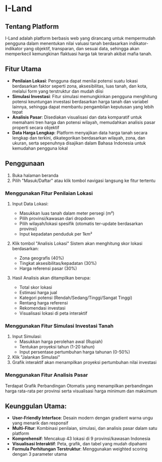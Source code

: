 # I-Land

## Tentang Platform
I-Land adalah platform berbasis web yang dirancang untuk mempermudah pengguna dalam menentukan nilai valuasi tanah berdasarkan indikator-indikator yang objektif, transparan, dan sesuai data, sehingga akan memperkecil kemungkinan flaktuasi harga tak terarah akibat mafia tanah.

## Fitur Utama
- **Penilaian Lokasi**: Pengguna dapat menilai potensi suatu lokasi berdasarkan faktor seperti zona, aksesibilitas, luas tanah, dan kota, melalui form yang terstruktur dan mudah diisi
- **Simulasi Investasi**: Fitur simulasi memungkinkan pengguna menghitung potensi keuntungan investasi berdasarkan harga tanah dan variabel lainnya, sehingga dapat membantu pengambilan keputusan yang lebih tepat
- **Analisis Pasar**: Disediakan visualisasi dan data komparatif untuk memahami tren harga dan potensi wilayah, memudahkan analisis pasar properti secara objektif
- **Data Harga Lengkap**: Platform menyajikan data harga tanah secara lengkap dan terkini, dikategorikan berdasarkan wilayah, zona, dan ukuran, serta sepenuhnya disajikan dalam Bahasa Indonesia untuk kemudahan pengguna lokal

## Penggunaan
1. Buka halaman beranda
2. Pilih "Masuk/Daftar" atau klik tombol navigasi langsung ke fitur tertentu
### Menggunakan Fitur Penilaian Lokasi

1. Input Data Lokasi:
    - Masukkan luas tanah dalam meter persegi (m²)
    - Pilih provinsi/kawasan dari dropdown
    - Pilih wilayah/lokasi spesifik (otomatis ter-update berdasarkan provinsi)
    - Input kepadatan penduduk per 1km²

2. Klik tombol "Analisis Lokasi"
  Sistem akan menghitung skor lokasi berdasarkan:
    - Zona geografis (40%)
    - Tingkat aksesibilitas/kepadatan (30%)
    - Harga referensi pasar (30%)
  
3. Hasil Analisis akan ditampilkan berupa:
    - Total skor lokasi
    - Estimasi harga jual
    - Kategori potensi (Rendah/Sedang/Tinggi/Sangat Tinggi)
    - Rentang harga referensi
    - Rekomendasi investasi
    - Visualisasi lokasi di peta interaktif
  

### Menggunakan Fitur Simulasi Investasi Tanah
1. Input Simulasi:
    - Masukkan harga perolehan awal (Rupiah)
    - Tentukan proyeksi tahun (1-20 tahun)
    - Input persentase pertumbuhan harga tahunan (0-50%)
2. Klik "Jalankan Simulasi"
3. Grafik interaktif akan menampilkan proyeksi pertumbuhan nilai investasi
### Menggunakan Fitur Analisis Pasar
Terdapat Grafik Perbandingan Otomatis yang menampilkan perbandingan harga rata-rata per provinsi serta visualisasi harga minimum dan maksimum

## Keunggulan Utama:
- **User-Friendly Interface**: Desain modern dengan gradient warna ungu yang menarik dan responsif
- **Multi-Fitur**: Kombinasi penilaian, simulasi, dan analisis pasar dalam satu platform
- **Komprehensif**: Mencakup 43 lokasi di 9 provinsi/kawasan Indonesia
- **Visualisasi Interaktif**: Peta, grafik, dan tabel yang mudah dipahami
- **Formula Perhitungan Terstruktur**: Menggunakan weighted scoring dengan 3 parameter utama
